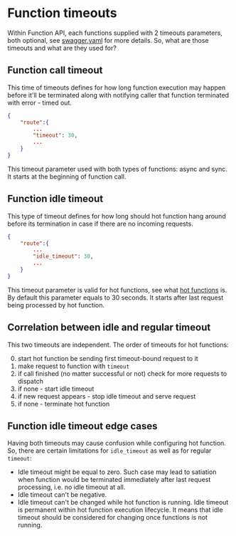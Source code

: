 # Function timeouts

Within Function API, each functions supplied with 2 timeouts parameters, both
optional, see
[swagger.yaml](https://github.com/fnproject/fn/blob/master/docs/swagger_v2.yml)
for more details. So, what are those timeouts and what are they used for?

## Function call timeout

This time of timeouts defines for how long function execution may happen before it'll be terminated along with notifying caller that function terminated with error - timed out.

```json
{
	"route":{
	    ...
		"timeout": 30,
	    ...
	}
}
```

This timeout parameter used with both types of functions: async and sync.
It starts at the beginning of function call.

## Function idle timeout

This type of timeout defines for how long should hot function hang around before its termination in case if there are no incoming requests.

```json
{
	"route":{
	    ...
		"idle_timeout": 30,
	    ...
	}
}
```

This timeout parameter is valid for hot functions, see what [hot functions](hot-functions.md) is. By default this parameter equals to 30 seconds.
It starts after last request being processed by hot function.

## Correlation between idle and regular timeout

This two timeouts are independent. The order of timeouts for hot functions:

 0. start hot function be sending first timeout-bound request to it
 1. make request to function with `timeout`
 2. if call finished (no matter successful or not) check for more requests to dispatch
 3. if none - start idle timeout
 4. if new request appears - stop idle timeout and serve request
 5. if none - terminate hot function

## Function idle timeout edge cases

Having both timeouts may cause confusion while configuring hot function.
So, there are certain limitations for `idle_timeout` as well as for regular `timeout`:

 * Idle timeout might be equal to zero. Such case may lead to satiation when function would be terminated immediately after last request processing, i.e. no idle timeout at all.
 * Idle timeout can't be negative.
 * Idle timeout can't be changed while hot function is running. Idle timeout is permanent within hot function execution lifecycle. It means that idle timeout should be considered for changing once functions is not running.
